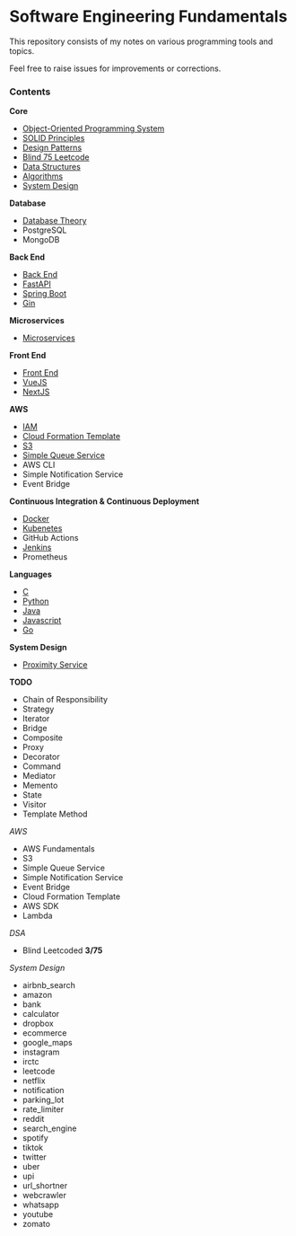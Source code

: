 # Software Engineering Fundamentals

This repository consists of my notes on various programming tools and topics.

Feel free to raise issues for improvements or corrections.

### Contents

**Core**

* [Object-Oriented Programming System](oops)
* [SOLID Principles](solid)
* [Design Patterns](designpatterns)
* [Blind 75 Leetcode](blind75)
* [Data Structures](datastructures)
* [Algorithms](algorithms)
* [System Design](systemdesign)

**Database**

* [Database Theory](databases)
* PostgreSQL
* MongoDB

**Back End**

* [Back End](backend)
* [FastAPI](backend/fastapi)
* [Spring Boot](backend/springboot)
* [Gin](backed/gin)

**Microservices**

* [Microservices](microservices)

**Front End**

* [Front End](frontend)
* [VueJS](frontend/vue)
* [NextJS](frontend/next)

**AWS**

* [IAM](aws/iam)
* [Cloud Formation Template](aws/cft)
* [S3](aws/s3)
* [Simple Queue Service](aws/sqs)
* AWS CLI
* Simple Notification Service
* Event Bridge

**Continuous Integration & Continuous Deployment**

* [Docker](cicd/docker)
* [Kubenetes](cicd/k8s)
* GitHub Actions
* [Jenkins](cicd/jenkins)
* Prometheus

**Languages**

* [C](https://github.com/EternalParadiseFaith/letmec)
* [Python](lang/python)
* [Java](lang/java)
* [Javascript](lang/javascript)
* [Go](lang/go)

**System Design**
* [Proximity Service](systemdesign/proximity)

**TODO**

* Chain of Responsibility
* Strategy
* Iterator
* Bridge
* Composite
* Proxy
* Decorator
* Command
* Mediator
* Memento
* State
* Visitor
* Template Method

*AWS*
* AWS Fundamentals 
* S3
* Simple Queue Service
* Simple Notification Service
* Event Bridge
* Cloud Formation Template
* AWS SDK
* Lambda


*DSA*

* Blind Leetcoded **3/75**

*System Design*

* airbnb_search
* amazon
* bank
* calculator
* dropbox
* ecommerce
* google_maps
* instagram
* irctc
* leetcode
* netflix
* notification
* parking_lot
* rate_limiter
* reddit
* search_engine
* spotify
* tiktok
* twitter
* uber
* upi
* url_shortner
* webcrawler
* whatsapp
* youtube
* zomato
